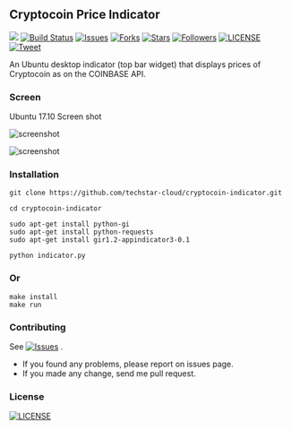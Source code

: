## Cryptocoin Price Indicator

<p align="left">
<a class="badge-align" href="https://www.codacy.com/app/tortuvshin/cryptocoin-price?utm_source=github.com&amp;utm_medium=referral&amp;utm_content=techstar-cloud/cryptocoin-indicator&amp;utm_campaign=Badge_Grade"><img src="https://api.codacy.com/project/badge/Grade/b26eba42a2da46f3aa9dc5598447b8ed"/></a>
<a href="https://travis-ci.org/techstar-cloud/cryptocoin-indicator">
<img src="https://travis-ci.org/techstar-cloud/cryptocoin-indicator.svg?branch=master"
    alt="Build Status"></a>
<a href="https://github.com/techstar-cloud/cryptocoin-indicator/issues">
<img src="https://img.shields.io/github/issues/techstar-cloud/cryptocoin-indicator.svg"
    alt="Issues"></a>
<a href="https://github.com/techstar-cloud/cryptocoin-indicator/fork">
<img src="https://img.shields.io/github/forks/techstar-cloud/cryptocoin-indicator.svg?style=social&label=Fork"
    alt="Forks"></a>
<a href="https://github.com/techstar-cloud/cryptocoin-indicator/stargazers">
<img src="https://img.shields.io/github/stars/techstar-cloud/cryptocoin-indicator.svg?style=social&label=Stars"
    alt="Stars"></a>
<a href="https://github.com/tortuvshin/">
<img src="https://img.shields.io/github/followers/tortuvshin.svg?style=social&label=Follow"
    alt="Followers"></a>
<a href="https://raw.githubusercontent.com/techstar-cloud/cryptocoin-indicator/master/LICENSE">
<img src="https://img.shields.io/badge/license-MIT-blue.svg"
    alt="LICENSE"></a>
<a href="https://twitter.com/intent/tweet?text=Wow:&url=%5Bobject%20Object%5D">
<img src="https://img.shields.io/twitter/url/https/github.com/techstar-cloud/cryptocoin-indicator.svg?style=social"
    alt="Tweet"></a>

</p>

An Ubuntu desktop indicator (top bar widget) that displays prices of Cryptocoin as on the COINBASE API.

### Screen 

Ubuntu 17.10 Screen shot

![screenshot](https://github.com/techstar-cloud/cryptocoin-indicator/blob/master/img/screen.png)

![screenshot](https://github.com/techstar-cloud/cryptocoin-indicator/blob/master/img/screen3.png)


### Installation

```
git clone https://github.com/techstar-cloud/cryptocoin-indicator.git

cd cryptocoin-indicator

sudo apt-get install python-gi
sudo apt-get install python-requests
sudo apt-get install gir1.2-appindicator3-0.1

python indicator.py 
```

### Or 
```
make install
make run
```

### Contributing

See <a href="https://github.com/techstar-cloud/cryptocoin-indicator/issues">
        <img src="https://img.shields.io/github/issues/techstar-cloud/cryptocoin-indicator.svg"
            alt="Issues"></a>
.

- If you found any problems, please report on issues page.
- If you made any change, send me pull request.


### License
  <a href="https://raw.githubusercontent.com/techstar-cloud/cryptocoin-indicator/master/LICENSE">
        <img src="https://img.shields.io/badge/license-MIT-blue.svg"
    alt="LICENSE"></a>
